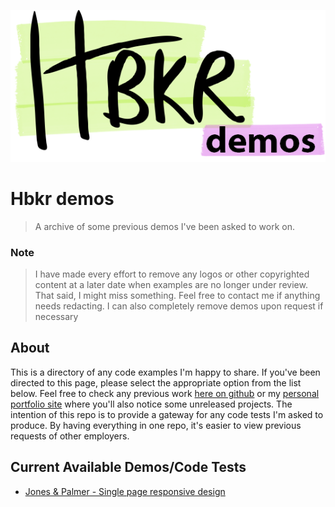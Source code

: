 <p align="center"><img src="https://github.com/henrybkr/InterviewDemos/blob/master/logo.png"></p>

# Hbkr demos
> A archive of some previous demos I've been asked to work on.

### Note
> I have made every effort to remove any logos or other copyrighted content at a later date when examples are no longer under review. That said, I might miss something. Feel free to contact me if anything needs redacting. I can also completely remove demos upon request if necessary

## About
This is a directory of any code examples I'm happy to share. If you've been directed to this page, please select the appropriate option from the list below. Feel free to check any previous work [here on github](https://github.com/henrybkr) or my [personal portfolio site](http://hbkr.space) where you'll also notice some unreleased projects.
The intention of this repo is to provide a gateway for any code tests I'm asked to produce. By having everything in one repo, it's easier to view previous requests of other employers.

## Current Available Demos/Code Tests
* [Jones & Palmer - Single page responsive design](https://github.com/henrybkr/InterviewDemos/tree/master/JP%20Interview%20Site)